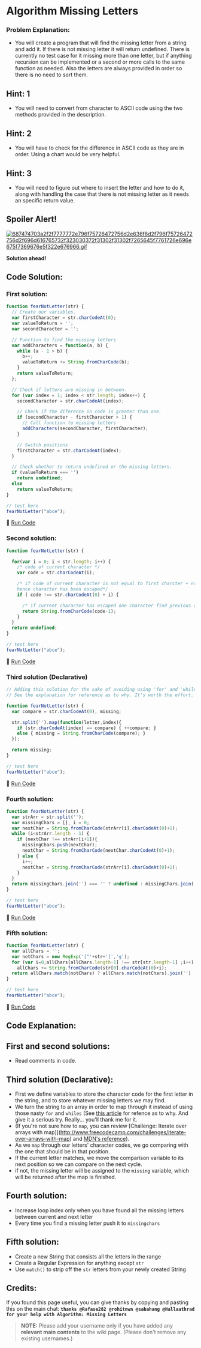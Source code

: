 # Algorithm Missing Letters

### Problem Explanation:

- You will create a program that will find the missing letter from a string and add it. If there is not missing letter it will return undefined. There is currently no test case for it missing more than one letter, but if anything recursion can be implemented or a second or more calls to the same function as needed. Also the letters are always provided in order so there is no need to sort them.

## Hint: 1

- You will need to convert from character to ASCII code using the two methods provided in the description.

## Hint: 2

- You will have to check for the difference in ASCII code as they are in order. Using a chart would be very helpful.

## Hint: 3

- You will need to figure out where to insert the letter and how to do it, along with handling the case that there is not missing letter as it needs an specific return value.

## Spoiler Alert!

[![687474703a2f2f7777772e796f75726472756d2e636f6d2f796f75726472756d2f696d616765732f323030372f31302f31302f7265645f7761726e696e675f7369676e5f322e676966.gif](https://files.gitter.im/FreeCodeCamp/Wiki/nlOm/thumb/687474703a2f2f7777772e796f75726472756d2e636f6d2f796f75726472756d2f696d616765732f323030372f31302f31302f7265645f7761726e696e675f7369676e5f322e676966.gif)](https://files.gitter.im/FreeCodeCamp/Wiki/nlOm/687474703a2f2f7777772e796f75726472756d2e636f6d2f796f75726472756d2f696d616765732f323030372f31302f31302f7265645f7761726e696e675f7369676e5f322e676966.gif)

**Solution ahead!**

## Code Solution:

### First solution:

```javascript
function fearNotLetter(str) {
  // Create our variables.
  var firstCharacter = str.charCodeAt(0);
  var valueToReturn = '';
  var secondCharacter = '';

  // Function to find the missing letters
  var addCharacters = function(a, b) {
    while (a - 1 > b) {
      b++;
      valueToReturn += String.fromCharCode(b);
    }
    return valueToReturn;
  };

  // Check if letters are missing in between.
  for (var index = 1; index < str.length; index++) {
    secondCharacter = str.charCodeAt(index);

    // Check if the diference in code is greater than one.
    if (secondCharacter - firstCharacter > 1) {
      // Call function to missing letters
      addCharacters(secondCharacter, firstCharacter);
    }

    // Switch positions
    firstCharacter = str.charCodeAt(index);
  }

  // Check whether to return undefined or the missing letters.
  if (valueToReturn === '')
    return undefined;
  else
    return valueToReturn;
}

// test here
fearNotLetter("abce");
```

:rocket: [Run Code](https://repl.it/CLnC/0)

### Second solution:

```javascript
function fearNotLetter(str) {

  for(var i = 0; i < str.length; i++) {
    /* code of current character */
    var code = str.charCodeAt(i);

    /* if code of current character is not equal to first charcter + no of iteration
    hence character has been escaped*/
    if ( code !== str.charCodeAt(0) + i) {

      /* if current character has escaped one character find previous char and return*/
      return String.fromCharCode(code-1);
    }  
  }
  return undefined;
}

// test here
fearNotLetter("abce");
```

:rocket: [Run Code](https://repl.it/CLnD/0)

### Third solution (Declarative)

```javascript
// Adding this solution for the sake of avoiding using 'for' and 'while' loops.
// See the explanation for reference as to why. It's worth the effort.

function fearNotLetter(str) {
  var compare = str.charCodeAt(0), missing;

  str.split('').map(function(letter,index){
    if (str.charCodeAt(index) == compare) { ++compare; }
    else { missing = String.fromCharCode(compare); }
  });

  return missing;
}

// test here
fearNotLetter("abce");
```

:rocket: [Run Code](https://repl.it/CLnE/0)

### Fourth solution:

```javascript
function fearNotLetter(str) {
  var strArr = str.split('');
  var missingChars = [], i = 0;
  var nextChar = String.fromCharCode(strArr[i].charCodeAt(0)+1);
  while (i<strArr.length - 1) {
    if (nextChar !== strArr[i+1]){
      missingChars.push(nextChar);
      nextChar = String.fromCharCode(nextChar.charCodeAt(0)+1);
    } else {
      i++;
      nextChar = String.fromCharCode(strArr[i].charCodeAt(0)+1);
    }
  }
  return missingChars.join('') === '' ? undefined : missingChars.join('') ;
}

// test here
fearNotLetter("abce");
```

:rocket: [Run Code](https://repl.it/CLnF/0)

### Fifth solution:

```javascript
function fearNotLetter(str) {
  var allChars = '';
  var notChars = new RegExp('[^'+str+']','g');
  for (var i=0;allChars[allChars.length-1] !== str[str.length-1] ;i++)
    allChars += String.fromCharCode(str[0].charCodeAt(0)+i);
  return allChars.match(notChars) ? allChars.match(notChars).join('') : undefined;
}

// test here
fearNotLetter("abce");
```

:rocket: [Run Code](https://repl.it/CLnG/0)

## Code Explanation:

## First and second solutions:

- Read comments in code.

## Third solution (Declarative):

- First we define variables to store the character code for the first letter in the string, and to store whatever missing letters we may find.
- We turn the string to an array in order to map through it instead of using those nasty `for` and `whiles` (See [this article](http://www.sitepoint.com/quick-tip-stop-writing-loops-start-thinking-with-maps/) for refence as to why. And give it a serious try. Really... you'll thank me for it.
- (If you're not sure how to `map`, you can review [Challenge: Iterate over arrays with map]](http://www.freecodecamp.com/challenges/iterate-over-arrays-with-map) and [MDN's reference](https://developer.mozilla.org/en-US/docs/Web/JavaScript/Reference/Global_Objects/Array/map)).
- As we `map` through our letters' character codes, we go comparing with the one that should be in that position.
- If the current letter matches, we move the comparison variable to its next position so we can compare on the next cycle.
- if not, the missing letter will be assigned to the `missing` variable, which will be returned after the map is finished.

## Fourth solution:

- Increase loop index only when you have found all the missing letters between current and next letter
- Every time you find a missing letter push it to `missingchars`

## Fifth solution:

- Create a new String that consists all the letters in the range
- Create a Regular Expression for anything except `str`
- Use `match()` to strip off the `str` letters from your newly created String

## Credits:

If you found this page useful, you can give thanks by copying and pasting this on the main chat: **`thanks @Rafase282 @rohitnwn @sabahang @Hallaathrad for your help with Algorithm: Missing Letters`**

> **NOTE:** Please add your username only if you have added any **relevant main contents** to the wiki page. (Please don't remove any existing usernames.)
